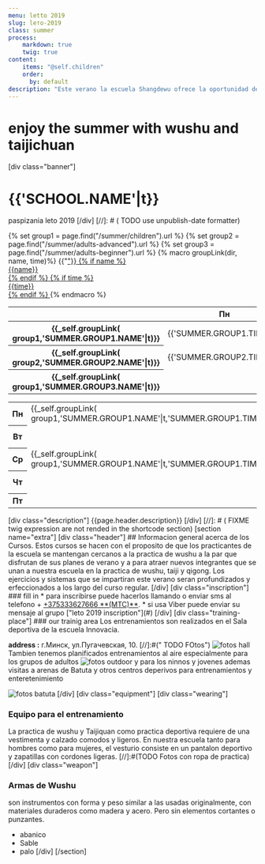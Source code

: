 ```yaml
---
menu: letto 2019
slug: lето-2019
class: summer
process:
    markdown: true
    twig: true
content:
    items: "@self.children"
    order:
      by: default
description: "Este verano la escuela Shangdewu ofrece la oportunidad de practicar Wushu a todo la familia.Cursos de taijiquan y estilos internos orientado a jovenes y adultos y practica de wushu deportivo para los ni;os y adolecentes. Le invitamos a conocer en familia el milenario arte de Wushu."
---
```

# enjoy the summer with wushu and taijichuan
[div class="banner"]
# {{'SCHOOL.NAME'|t}}
 paspizania leto 2019
[/div]
[//]: # ( TODO use unpublish-date formatter)
<div class="summer-schedule table-responsive">
  {% set group1 = page.find("/summer/children").url %}
  {% set group2 = page.find("/summer/adults-advanced").url %}
  {% set group3 = page.find("/summer/adults-beginner").url %}
  {% macro groupLink(dir, name, time)%}
    {{"<a href="~dir~">"}}
      {% if name %}
        <div class="name">{{name}}</div>
    {% endif %}
    {% if time %}
        <div class="time">{{time}}</div>
  {% endif %}
    </a>
  {% endmacro %}
  <div class="desktop">
      <table class="table table-hover">
        <thead>
          <th class="empty"><div class="empty"> </div></th> <th>Пн</th> <th>Вт</th> <th>Ср</th> <th>Чт</th> <th>Пт</th>
        </thead>
        <tbody>
          <tr class="summer-group-1">
            <th>
              {{_self.groupLink( group1,'SUMMER.GROUP1.NAME'|t)}}
            </th>
            <td>
              <div class="time">{{'SUMMER.GROUP1.TIME'|t}}</div>
            </td>
            <td>
              <div class="empty"> </div>
            </td>
            <td>
              <div class="time">{{'SUMMER.GROUP1.TIME'|t}}</div>
            </td>
            <td>
              <div class="empty"></div>
            </td>
            <td>
              <div class="empty"></div>
            </td>
          </tr>
          <tr class="summer-group-2">
              <th>
              {{_self.groupLink( group2,'SUMMER.GROUP2.NAME'|t)}}
              </th>
              <td>
                <div class="time">{{'SUMMER.GROUP2.TIME'|t}}</div>
              </td>
              <td>
                <div class="empty"></div>
              </td>
              <td>
                <div class="time">{{'SUMMER.GROUP2.TIME'|t}}</div>
              </td>
              <td>
                <div class="empty"> </div>
              </td>
              <td>
                <div class="empty"></div>
              </td>
            </tr>
            <tr class="summer-group-3">
                <th>
                {{_self.groupLink( group1,'SUMMER.GROUP3.NAME'|t)}}
                </th>
                <td>
                  <div class="empty"> </div>
                </td>
                <td>
                  <div class="time">{{'SUMMER.GROUP3.TIME'|t}}</div>
                </td>
                <td>
                  <div class="empty"> </div>
                </td>
                <td>
                  <div class="time">{{'SUMMER.GROUP3.TIME'|t}}</div>
                </td>
                <td>
                  <div class="empty"></div>
                </td>
              </tr>
        </tbody>
      </table>
  </div>
  <div class="mobile">
      <table class="table table-hover">
        <tr>
          <th>Пн</th>
          <td class="summer-group-1">
            {{_self.groupLink( group1,'SUMMER.GROUP1.NAME'|t,'SUMMER.GROUP1.TIME'|t)}}
          </td>
          <td class="summer-group-2">
            {{_self.groupLink( group2,'SUMMER.GROUP2.NAME'|t,'SUMMER.GROUP2.TIME'|t)}}
          </td>
        </tr>
        <tr>
          <th>Вт</th>
          <td class="empty"> </td>
          <td class="summer-group-3">
            {{_self.groupLink( group3,'SUMMER.GROUP3.NAME'|t,'SUMMER.GROUP3.TIME'|t)}}
          </td>
      </tr>
      <tr>
        <th>Ср</th>
        <td class="summer-group-1">
          {{_self.groupLink( group1,'SUMMER.GROUP1.NAME'|t,'SUMMER.GROUP1.TIME'|t)}}
       </td>
        <td class="summer-group-2">
          {{_self.groupLink( group2,'SUMMER.GROUP2.NAME'|t,'SUMMER.GROUP2.TIME'|t)}}
        </td>
      </tr>
      <tr>
        <th>Чт</th>
        <td class="empty"></td>
        <td class="summer-group-3">
          {{_self.groupLink( group3,'SUMMER.GROUP3.NAME'|t,'SUMMER.GROUP3.TIME'|t)}}
        </td>
    </tr>
    <tr>
      <th>Пт</th>
      <td class="empty"></td>
      <td class="empty"></td>
    </tr>
  </table>
  </div>
</div>
[div class="description"]
{{page.header.description}}
[/div]
[//]: # ( FIXME twig expression are not rended in the shortcode section)
[section  name="extra"]
[div class="header"]
## Informacion general acerca de los Cursos.
 Estos cursos se hacen con el proposito de que los practicantes de la escuela se mantengan cercanos a la practica de wushu a la par que disfrutan de sus planes de verano y a para atraer nuevos integrantes que se unan a nuestra escuela en la practica de wushu, taiji y qigong. Los ejercicios y sistemas que se impartiran este verano seran profundizados y erfeccionados a los largo del curso regular.
[/div]
[div class="inscription"]
### fill in
  * para inscribirse puede hacerlos llamando o enviar sms al telefono
    + <a href="tel:+375333627666"><span  class="fa-li"><i class="fas fa-phone"></i></span>+375333627666 **(MTC)**<span class="phone-icon icon-viber fab fa-viber"></span></a>.
  * si usa Viber puede enviar su mensaje al grupo ["leto 2019 inscription"](#)
[/div]
[div class="training-place"]
### our trainig area
Los entrenamientos son realizados en el Sala deportiva de la escuela Innovacia.

**address :** <span><i class="fas fa-map"></i> г.Минск, ул.Пугачевская, 10.</span>
[//]:#(" TODO FOtos")
![fotos hall](#)
Tambien tenemos planificados entrenamientos al aire especialmente para los grupos de adultos
![fotos outdoor](#)
y para los ninnos y jovenes ademas visitas a arenas de Batuta y otros centros deperivos para entrenamientos y enteretenimiento

![fotos batuta](#)
[/div]
[div class="equipment"]
[div class="wearing"]
### Equipo para el entrenamiento
La practica de wushu y Taijiquan como practica deportiva requiere de una vestimenta y calzado comodos y ligeros. En nuestra escuela tanto para hombres como para mujeres, el vesturio consiste en un pantalon deportivo y zapatillas con cordones ligeras.
[//]:#(TODO Fotos con ropa de practica)
[/div]
[div class="weapon"]
### Armas de Wushu
son instrumentos con forma y peso  similar a las usadas originalmente, con materiales duraderos como madera y acero. Pero sin elementos cortantes o punzantes.
* abanico
* Sable
* palo
[/div]
[/section]
